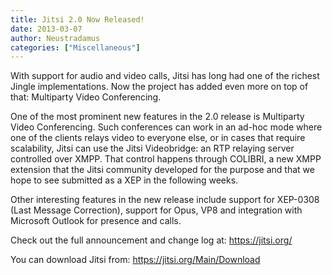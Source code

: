 ```yaml
---
title: Jitsi 2.0 Now Released!
date: 2013-03-07
author: Neustradamus
categories: ["Miscellaneous"]
---
```


With support for audio and video calls, Jitsi has long had one of the richest Jingle implementations. Now the project has added even more on top of that: Multiparty Video Conferencing.

One of the most prominent new features in the 2.0 release is Multiparty Video Conferencing. Such conferences can work in an ad-hoc mode where one of the clients relays video to everyone else, or in cases that require scalability, Jitsi can use the Jitsi Videobridge: an RTP relaying server controlled over XMPP. That control happens through COLIBRI, a new XMPP extension that the Jitsi community developed for the purpose and that we hope to see submitted as a XEP in the following weeks.

Other interesting features in the new release include support for XEP-0308 (Last Message Correction), support for Opus, VP8 and integration with Microsoft Outlook for presence and calls.

Check out the full announcement and change log at: https://jitsi.org/

You can download Jitsi from: https://jitsi.org/Main/Download
